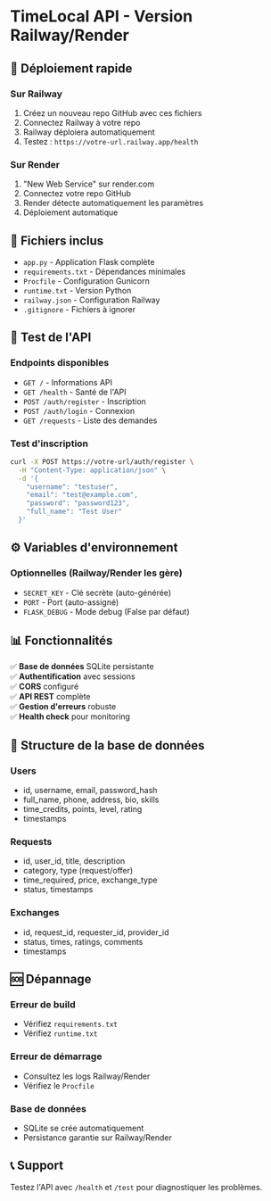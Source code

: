 # TimeLocal API - Version Railway/Render

## 🚀 Déploiement rapide

### Sur Railway
1. Créez un nouveau repo GitHub avec ces fichiers
2. Connectez Railway à votre repo
3. Railway déploiera automatiquement
4. Testez : `https://votre-url.railway.app/health`

### Sur Render
1. "New Web Service" sur render.com
2. Connectez votre repo GitHub
3. Render détecte automatiquement les paramètres
4. Déploiement automatique

## 📁 Fichiers inclus

- `app.py` - Application Flask complète
- `requirements.txt` - Dépendances minimales
- `Procfile` - Configuration Gunicorn
- `runtime.txt` - Version Python
- `railway.json` - Configuration Railway
- `.gitignore` - Fichiers à ignorer

## 🧪 Test de l'API

### Endpoints disponibles
- `GET /` - Informations API
- `GET /health` - Santé de l'API
- `POST /auth/register` - Inscription
- `POST /auth/login` - Connexion
- `GET /requests` - Liste des demandes

### Test d'inscription
```bash
curl -X POST https://votre-url/auth/register \
  -H "Content-Type: application/json" \
  -d '{
    "username": "testuser",
    "email": "test@example.com",
    "password": "password123",
    "full_name": "Test User"
  }'
```

## ⚙️ Variables d'environnement

### Optionnelles (Railway/Render les gère)
- `SECRET_KEY` - Clé secrète (auto-générée)
- `PORT` - Port (auto-assigné)
- `FLASK_DEBUG` - Mode debug (False par défaut)

## 📊 Fonctionnalités

✅ **Base de données** SQLite persistante  
✅ **Authentification** avec sessions  
✅ **CORS** configuré  
✅ **API REST** complète  
✅ **Gestion d'erreurs** robuste  
✅ **Health check** pour monitoring  

## 🔧 Structure de la base de données

### Users
- id, username, email, password_hash
- full_name, phone, address, bio, skills
- time_credits, points, level, rating
- timestamps

### Requests
- id, user_id, title, description
- category, type (request/offer)
- time_required, price, exchange_type
- status, timestamps

### Exchanges
- id, request_id, requester_id, provider_id
- status, times, ratings, comments
- timestamps

## 🆘 Dépannage

### Erreur de build
- Vérifiez `requirements.txt`
- Vérifiez `runtime.txt`

### Erreur de démarrage
- Consultez les logs Railway/Render
- Vérifiez le `Procfile`

### Base de données
- SQLite se crée automatiquement
- Persistance garantie sur Railway/Render

## 📞 Support

Testez l'API avec `/health` et `/test` pour diagnostiquer les problèmes.